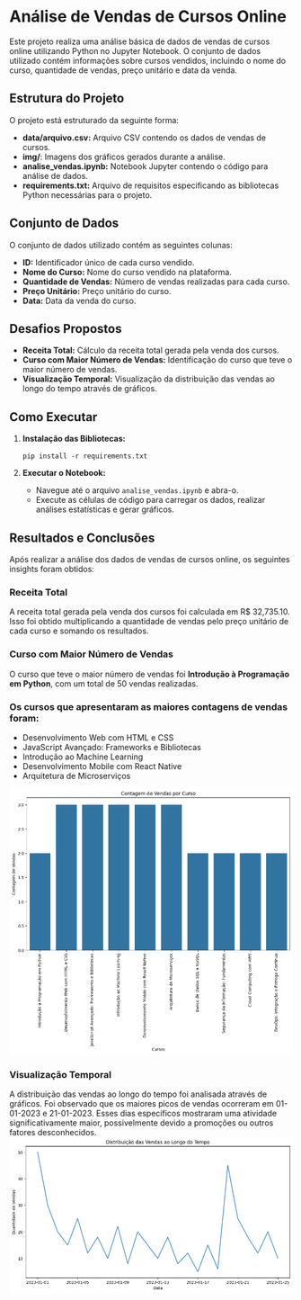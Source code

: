 # Análise de Vendas de Cursos Online

Este projeto realiza uma análise básica de dados de vendas de cursos online utilizando Python no Jupyter Notebook. O conjunto de dados utilizado contém informações sobre cursos vendidos, incluindo o nome do curso, quantidade de vendas, preço unitário e data da venda.

## Estrutura do Projeto

O projeto está estruturado da seguinte forma:

- **data/arquivo.csv:** Arquivo CSV contendo os dados de vendas de cursos.
- **img/**: Imagens dos gráficos gerados durante a análise.
- **analise_vendas.ipynb:** Notebook Jupyter contendo o código para análise de dados.
- **requirements.txt:** Arquivo de requisitos especificando as bibliotecas Python necessárias para o projeto.

## Conjunto de Dados

O conjunto de dados utilizado contém as seguintes colunas:

- **ID:** Identificador único de cada curso vendido.
- **Nome do Curso:** Nome do curso vendido na plataforma.
- **Quantidade de Vendas:** Número de vendas realizadas para cada curso.
- **Preço Unitário:** Preço unitário do curso.
- **Data:** Data da venda do curso.

## Desafios Propostos

- **Receita Total:** Cálculo da receita total gerada pela venda dos cursos.
- **Curso com Maior Número de Vendas:** Identificação do curso que teve o maior número de vendas.
- **Visualização Temporal:** Visualização da distribuição das vendas ao longo do tempo através de gráficos.

## Como Executar

1. **Instalação das Bibliotecas:**
   ```
   pip install -r requirements.txt
   ```

2. **Executar o Notebook:**
   - Navegue até o arquivo `analise_vendas.ipynb` e abra-o.
   - Execute as células de código para carregar os dados, realizar análises estatísticas e gerar gráficos.

## Resultados e Conclusões

Após realizar a análise dos dados de vendas de cursos online, os seguintes insights foram obtidos:

### Receita Total

A receita total gerada pela venda dos cursos foi calculada em R$ 32,735.10. Isso foi obtido multiplicando a quantidade de vendas pelo preço unitário de cada curso e somando os resultados.

### Curso com Maior Número de Vendas

O curso que teve o maior número de vendas foi **Introdução à Programação em Python**, com um total de 50 vendas realizadas.

### Os cursos que apresentaram as maiores contagens de vendas foram:

- Desenvolvimento Web com HTML e CSS
- JavaScript Avançado: Frameworks e Bibliotecas
- Introdução ao Machine Learning
- Desenvolvimento Mobile com React Native
- Arquitetura de Microserviços

![Gráfico de contagem de categorias](img/output.png)

### Visualização Temporal

A distribuição das vendas ao longo do tempo foi analisada através de gráficos. Foi observado que os maiores picos de vendas ocorreram em 01-01-2023 e 21-01-2023. Esses dias específicos mostraram uma atividade significativamente maior, possivelmente devido a promoções ou outros fatores desconhecidos.
![Gráfico de Vendas](img/output2.png)
